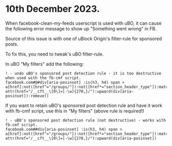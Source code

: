 # 10th December 2023.

When facebook-clean-my-feeds userscript is used with uBO, it can cause the following error message to show up "Something went wrong" in FB.

Source of this issue is with one of uBlock Origin's filter-rule for sponsored posts.

To fix this, you need to tweak's uBO filter-rule.
  
In uBO "My filters" add the following:
```
! - undo uBO's sponsored post detection rule - it is too destructive when used with the fb-cmf script.
facebook.com#@#div[aria-posinset] :is(h3, h4) span > a[href]:not([href^="/groups/"]):not([href*="section_header_type"]):matches-attr(href="/__cft__\[0\]=[-\w]{270,}/"):upward(div[aria-posinset]):remove()
```

If you want to retain uBO's sponsored post detection rule and have it work with fb-cmf script, use this in "My filters" (above rule is required!)
```
! - uBO's sponsored post detection rule (not destructive) - works with fb-cmf script.
facebook.com##div[aria-posinset] :is(h3, h4) span > a[href]:not([href^="/groups/"]):not([href*="section_header_type"]):matches-attr(href="/__cft__\[0\]=[-\w]{270,}/"):upward(div[aria-posinset])
```
